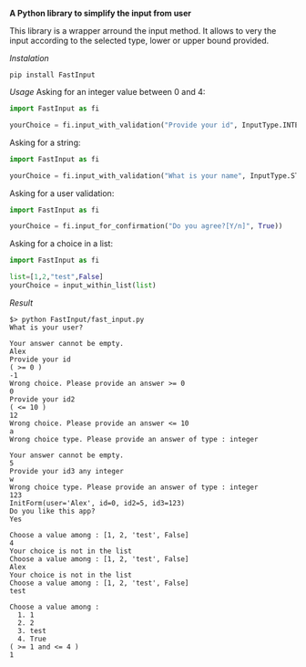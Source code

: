 **A Python library to simplify the input from user**

This library is a wrapper arround the input method. It allows to very the input according to the selected type, lower or upper bound provided.

*Instalation*

```
pip install FastInput
```

*Usage*
Asking for an integer value between 0 and 4:
```python
import FastInput as fi

yourChoice = fi.input_with_validation("Provide your id", InputType.INTEGER,False,0,4))
```
Asking for a string:
```python
import FastInput as fi

yourChoice = fi.input_with_validation("What is your name", InputType.STRING,False))
```
Asking for a user validation:
```python
import FastInput as fi

yourChoice = fi.input_for_confirmation("Do you agree?[Y/n]", True))
```
Asking for a choice in a list:
```python
import FastInput as fi

list=[1,2,"test",False]
yourChoice = input_within_list(list)
```

*Result*

```
$> python FastInput/fast_input.py
What is your user?

Your answer cannot be empty.
Alex
Provide your id
( >= 0 )
-1
Wrong choice. Please provide an answer >= 0
0
Provide your id2
( <= 10 )
12
Wrong choice. Please provide an answer <= 10
a
Wrong choice type. Please provide an answer of type : integer

Your answer cannot be empty.
5
Provide your id3 any integer
w
Wrong choice type. Please provide an answer of type : integer
123
InitForm(user='Alex', id=0, id2=5, id3=123)
Do you like this app?
Yes

Choose a value among : [1, 2, 'test', False]
4
Your choice is not in the list
Choose a value among : [1, 2, 'test', False]
Alex
Your choice is not in the list
Choose a value among : [1, 2, 'test', False]
test

Choose a value among :
  1. 1
  2. 2
  3. test
  4. True
( >= 1 and <= 4 )
1
```
